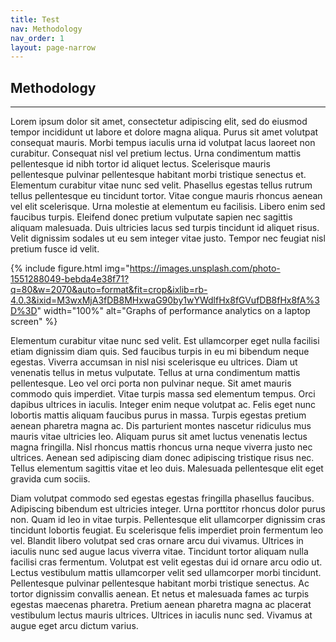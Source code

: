 ```yaml
---
title: Test
nav: Methodology
nav_order: 1
layout: page-narrow
---
```


## **Methodology**
<hr/>
Lorem ipsum dolor sit amet, consectetur adipiscing elit, sed do eiusmod tempor incididunt ut labore et dolore magna aliqua. Purus sit amet volutpat consequat mauris. Morbi tempus iaculis urna id volutpat lacus laoreet non curabitur. Consequat nisl vel pretium lectus. Urna condimentum mattis pellentesque id nibh tortor id aliquet lectus. Scelerisque mauris pellentesque pulvinar pellentesque habitant morbi tristique senectus et. Elementum curabitur vitae nunc sed velit. Phasellus egestas tellus rutrum tellus pellentesque eu tincidunt tortor. Vitae congue mauris rhoncus aenean vel elit scelerisque. Urna molestie at elementum eu facilisis. Libero enim sed faucibus turpis. Eleifend donec pretium vulputate sapien nec sagittis aliquam malesuada. Duis ultricies lacus sed turpis tincidunt id aliquet risus. Velit dignissim sodales ut eu sem integer vitae justo. Tempor nec feugiat nisl pretium fusce id velit.

{% include figure.html img="https://images.unsplash.com/photo-1551288049-bebda4e38f71?q=80&w=2070&auto=format&fit=crop&ixlib=rb-4.0.3&ixid=M3wxMjA3fDB8MHxwaG90by1wYWdlfHx8fGVufDB8fHx8fA%3D%3D" width="100%" alt="Graphs of performance analytics on a laptop screen" %}

Elementum curabitur vitae nunc sed velit. Est ullamcorper eget nulla facilisi etiam dignissim diam quis. Sed faucibus turpis in eu mi bibendum neque egestas. Viverra accumsan in nisl nisi scelerisque eu ultrices. Diam ut venenatis tellus in metus vulputate. Tellus at urna condimentum mattis pellentesque. Leo vel orci porta non pulvinar neque. Sit amet mauris commodo quis imperdiet. Vitae turpis massa sed elementum tempus. Orci dapibus ultrices in iaculis. Integer enim neque volutpat ac. Felis eget nunc lobortis mattis aliquam faucibus purus in massa. Turpis egestas pretium aenean pharetra magna ac. Dis parturient montes nascetur ridiculus mus mauris vitae ultricies leo. Aliquam purus sit amet luctus venenatis lectus magna fringilla. Nisl rhoncus mattis rhoncus urna neque viverra justo nec ultrices. Aenean sed adipiscing diam donec adipiscing tristique risus nec. Tellus elementum sagittis vitae et leo duis. Malesuada pellentesque elit eget gravida cum sociis.

Diam volutpat commodo sed egestas egestas fringilla phasellus faucibus. Adipiscing bibendum est ultricies integer. Urna porttitor rhoncus dolor purus non. Quam id leo in vitae turpis. Pellentesque elit ullamcorper dignissim cras tincidunt lobortis feugiat. Eu scelerisque felis imperdiet proin fermentum leo vel. Blandit libero volutpat sed cras ornare arcu dui vivamus. Ultrices in iaculis nunc sed augue lacus viverra vitae. Tincidunt tortor aliquam nulla facilisi cras fermentum. Volutpat est velit egestas dui id ornare arcu odio ut. Lectus vestibulum mattis ullamcorper velit sed ullamcorper morbi tincidunt. Pellentesque pulvinar pellentesque habitant morbi tristique senectus. Ac tortor dignissim convallis aenean. Et netus et malesuada fames ac turpis egestas maecenas pharetra. Pretium aenean pharetra magna ac placerat vestibulum lectus mauris ultrices. Ultrices in iaculis nunc sed. Vivamus at augue eget arcu dictum varius.
